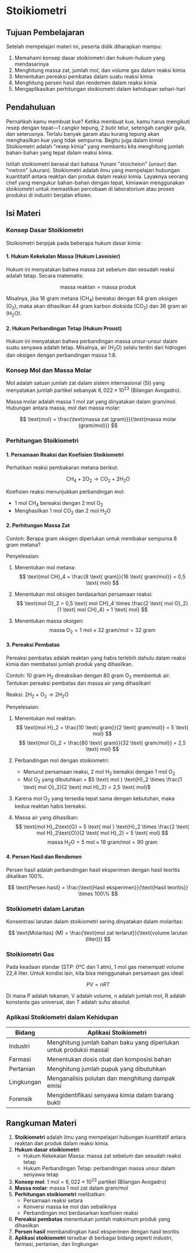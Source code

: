 # Stoikiometri

## Tujuan Pembelajaran

Setelah mempelajari materi ini, peserta didik diharapkan mampu:

1. Memahami konsep dasar stoikiometri dan hukum-hukum yang mendasarinya
2. Menghitung massa zat, jumlah mol, dan volume gas dalam reaksi kimia
3. Menentukan pereaksi pembatas dalam suatu reaksi kimia
4. Menghitung persen hasil dan rendemen dalam reaksi kimia
5. Mengaplikasikan perhitungan stoikiometri dalam kehidupan sehari-hari

## Pendahuluan

Pernahkah kamu membuat kue? Ketika membuat kue, kamu harus mengikuti resep dengan tepat—1 cangkir tepung, 2 butir telur, setengah cangkir gula, dan seterusnya. Terlalu banyak garam atau kurang tepung akan menghasilkan kue yang tidak sempurna. Begitu juga dalam kimia! Stoikiometri adalah "resep kimia" yang membantu kita menghitung jumlah bahan-bahan yang tepat dalam reaksi kimia.

Istilah stoikiometri berasal dari bahasa Yunani "stoicheion" (unsur) dan "metron" (ukuran). Stoikiometri adalah ilmu yang mempelajari hubungan kuantitatif antara reaktan dan produk dalam reaksi kimia. Layaknya seorang chef yang mengukur bahan-bahan dengan tepat, kimiawan menggunakan stoikiometri untuk memastikan percobaan di laboratorium atau proses produksi di industri berjalan efisien.

## Isi Materi

### Konsep Dasar Stoikiometri

Stoikiometri berpijak pada beberapa hukum dasar kimia:

#### 1. Hukum Kekekalan Massa (Hukum Lavoisier)

Hukum ini menyatakan bahwa massa zat sebelum dan sesudah reaksi adalah tetap. Secara matematis:

$$ \text{massa reaktan} = \text{massa produk} $$

Misalnya, jika 16 gram metana ($\text{CH}_4$) bereaksi dengan 64 gram oksigen ($\text{O}_2$), maka akan dihasilkan 44 gram karbon dioksida ($\text{CO}_2$) dan 36 gram air ($\text{H}_2\text{O}$).

#### 2. Hukum Perbandingan Tetap (Hukum Proust)

Hukum ini menyatakan bahwa perbandingan massa unsur-unsur dalam suatu senyawa adalah tetap. Misalnya, air ($\text{H}_2\text{O}$) selalu terdiri dari hidrogen dan oksigen dengan perbandingan massa 1:8.

### Konsep Mol dan Massa Molar

Mol adalah satuan jumlah zat dalam sistem internasional (SI) yang menyatakan jumlah partikel sebanyak $6,022 \times 10^{23}$ (Bilangan Avogadro).

Massa molar adalah massa 1 mol zat yang dinyatakan dalam gram/mol. Hubungan antara massa, mol dan massa molar:

$$ \text{mol} = \frac{\text{massa zat (gram)}}{\text{massa molar (gram/mol)}} $$

### Perhitungan Stoikiometri

#### 1. Persamaan Reaksi dan Koefisien Stoikiometri

Perhatikan reaksi pembakaran metana berikut:

$$ \text{CH}_4 + 2\text{O}_2 \rightarrow \text{CO}_2 + 2\text{H}_2\text{O} $$

Koefisien reaksi menunjukkan perbandingan mol:

- 1 mol $\text{CH}_4$ bereaksi dengan 2 mol $\text{O}_2$
- Menghasilkan 1 mol $\text{CO}_2$ dan 2 mol $\text{H}_2\text{O}$

#### 2. Perhitungan Massa Zat

Contoh: Berapa gram oksigen diperlukan untuk membakar sempurna 8 gram metana?

Penyelesaian:

1. Menentukan mol metana:
   $$ \text{mol CH}_4 = \frac{8 \text{ gram}}{16 \text{ gram/mol}} = 0,5 \text{ mol} $$

2. Menentukan mol oksigen berdasarkan persamaan reaksi:
   $$ \text{mol O}_2 = 0,5 \text{ mol CH}_4 \times \frac{2 \text{ mol O}_2}{1 \text{ mol CH}_4} = 1 \text{ mol} $$

3. Menentukan massa oksigen:
   $$ \text{massa O}_2 = 1 \text{ mol} \times 32 \text{ gram/mol} = 32 \text{ gram} $$

#### 3. Pereaksi Pembatas

Pereaksi pembatas adalah reaktan yang habis terlebih dahulu dalam reaksi kimia dan membatasi jumlah produk yang dihasilkan.

Contoh: 10 gram $\text{H}_2$ direaksikan dengan 80 gram $\text{O}_2$ membentuk air. Tentukan pereaksi pembatas dan massa air yang dihasilkan!

Reaksi: $2\text{H}_2 + \text{O}_2 \rightarrow 2\text{H}_2\text{O}$

Penyelesaian:

1. Menentukan mol reaktan:
   $$ \text{mol H}_2 = \frac{10 \text{ gram}}{2 \text{ gram/mol}} = 5 \text{ mol} $$
   $$ \text{mol O}_2 = \frac{80 \text{ gram}}{32 \text{ gram/mol}} = 2,5 \text{ mol} $$

2. Perbandingan mol dengan stoikiometri:
   - Menurut persamaan reaksi, 2 mol $\text{H}_2$ bereaksi dengan 1 mol $\text{O}_2$
   - Mol $\text{O}_2$ yang dibutuhkan = $5 \text{ mol } \text{H}_2 \times \frac{1 \text{ mol O}_2}{2 \text{ mol H}_2} = 2,5 \text{ mol}$

3. Karena mol $\text{O}_2$ yang tersedia tepat sama dengan kebutuhan, maka kedua reaktan habis bereaksi.

4. Massa air yang dihasilkan:
   $$ \text{mol H}_2\text{O} = 5 \text{ mol } \text{H}_2 \times \frac{2 \text{ mol H}_2\text{O}}{2 \text{ mol H}_2} = 5 \text{ mol} $$
   $$ \text{massa H}_2\text{O} = 5 \text{ mol} \times 18 \text{ gram/mol} = 90 \text{ gram} $$

#### 4. Persen Hasil dan Rendemen

Persen hasil adalah perbandingan hasil eksperimen dengan hasil teoritis dikalikan 100%.

$$ \text{Persen hasil} = \frac{\text{Hasil eksperimen}}{\text{Hasil teoritis}} \times 100\% $$

### Stoikiometri dalam Larutan

Konsentrasi larutan dalam stoikiometri sering dinyatakan dalam molaritas:

$$ \text{Molaritas} (M) = \frac{\text{mol zat terlarut}}{\text{volume larutan (liter)}} $$

### Stoikiometri Gas

Pada keadaan standar (STP: 0°C dan 1 atm), 1 mol gas menempati volume 22,4 liter. Untuk kondisi lain, kita bisa menggunakan persamaan gas ideal:

$$ PV = nRT $$

Di mana P adalah tekanan, V adalah volume, n adalah jumlah mol, R adalah konstanta gas universal, dan T adalah suhu absolut.

### Aplikasi Stoikiometri dalam Kehidupan

| Bidang | Aplikasi Stoikiometri |
|--------|------------------------|
| Industri | Menghitung jumlah bahan baku yang diperlukan untuk produksi massal |
| Farmasi | Menentukan dosis obat dan komposisi bahan |
| Pertanian | Menghitung jumlah pupuk yang dibutuhkan |
| Lingkungan | Menganalisis polutan dan menghitung dampak emisi |
| Forensik | Mengidentifikasi senyawa kimia dalam barang bukti |

## Rangkuman Materi

1. **Stoikiometri** adalah ilmu yang mempelajari hubungan kuantitatif antara reaktan dan produk dalam reaksi kimia.
2. **Hukum dasar stoikiometri**:
   - Hukum Kekekalan Massa: massa zat sebelum dan sesudah reaksi tetap
   - Hukum Perbandingan Tetap: perbandingan massa unsur dalam senyawa tetap
3. **Konsep mol**: 1 mol = $6,022 \times 10^{23}$ partikel (Bilangan Avogadro)
4. **Massa molar**: massa 1 mol zat dalam gram/mol
5. **Perhitungan stoikiometri** melibatkan:
   - Persamaan reaksi setara
   - Konversi massa ke mol dan sebaliknya
   - Perbandingan mol berdasarkan koefisien reaksi
6. **Pereaksi pembatas** menentukan jumlah maksimum produk yang dihasilkan
7. **Persen hasil** membandingkan hasil eksperimen dengan hasil teoritis
8. **Aplikasi stoikiometri** tersebar di berbagai bidang seperti industri, farmasi, pertanian, dan lingkungan
